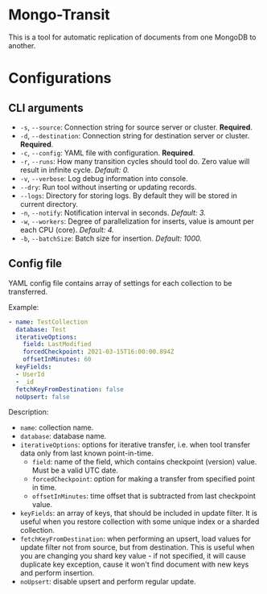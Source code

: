 # Mongo-Transit
This is a tool for automatic replication of documents from one MongoDB to another.

# Configurations

## CLI arguments

- `-s`, `--source`: Connection string for source server or cluster. **Required**.
- `-d`, `--destination`: Connection string for destination server or cluster. **Required**.
- `-c`, `--config`: YAML file with configuration. **Required**.
- `-r`, `--runs`: How many transition cycles should tool do. Zero value will result in infinite cycle. *Default: 0.*
- `-v`, `--verbose`: Log debug information into console.
- `--dry`: Run tool without inserting or updating records.
- `--logs`: Directory for storing logs. By default they will be stored in current directory.
- `-n`, `--notify`: Notification interval in seconds. *Default: 3.*
- `-w`, `--workers`: Degree of parallelization for inserts, value is amount per each CPU (core). *Default: 4.*
- `-b`, `--batchSize`: Batch size for insertion. *Default: 1000.*

## Config file

YAML config file contains array of settings for each collection to be transferred.

Example:
```yaml
- name: TestCollection
  database: Test
  iterativeOptions:
    field: LastModified
    forcedCheckpoint: 2021-03-15T16:00:00.894Z
    offsetInMinutes: 60
  keyFields:
  - UserId
  - _id
  fetchKeyFromDestination: false
  noUpsert: false
```

Description:
- `name`: collection name.
- `database`: database name.
- `iterativeOptions`: options for iterative transfer, i.e. when tool transfer data only from last known point-in-time.
    - `field`: name of the field, which contains checkpoint (version) value. Must be a valid UTC date.
    - `forcedCheckpoint`: option for making a transfer from specified point in time.
    - `offsetInMinutes`: time offset that is subtracted from last checkpoint value.
- `keyFields`: an array of keys, that should be included in update filter. It is useful when you restore collection with some unique index or a sharded collection.
- `fetchKeyFromDestination`: when performing an upsert, load values for update filter not from source, but from destination. This is useful when you are changing you shard key value - if not specified, it will cause duplicate key exception, cause it won't find document with new keys and perform insertion.
- `noUpsert`: disable upsert and perform regular update.